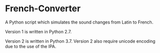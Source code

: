 # French-Converter
A Python script which simulates the sound changes from Latin to French.

Version 1 is written in Python 2.7. 

Version 2 is written in Python 3.7. Version 2 also require unicode encoding due to the use of the IPA.

